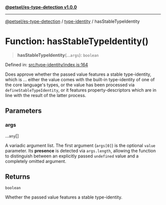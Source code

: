 [**@petsel/es-type-detection v1.0.0**](../../README.md)

***

[@petsel/es-type-detection](../../modules.md) / [type-identity](../README.md) / hasStableTypeIdentity

# Function: hasStableTypeIdentity()

> **hasStableTypeIdentity**(...`args`): `boolean`

Defined in: [src/type-identity/index.js:164](https://github.com/petsel/es-type-detection/blob/ee065d8dbfab0995c95e9bb864d87647f5391dda/src/type-identity/index.js#L164)

Does approve whether the passed value features a stable type-identity, which is ...
either the value comes with the built-in type-identity of one of the core language's
types, or the value has been processed via `defineStableTypeIdentity`, or it features
property-descriptors which are in line with the result of the latter process.

## Parameters

### args

...`any`[]

A variadic argument list. The first argument (`args[0]`) is the optional
 `value` parameter. Its **presence** is detected via `args.length`, allowing
 the function to distinguish between an explicitly passed `undefined` value
 and a completely omitted argument.

## Returns

`boolean`

Whether the passed value features a stable type-identity.
